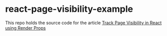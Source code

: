 # react-page-visibility-example

This repo holds the source code for the article [Track Page Visibility in React using Render Props](https://able.bio/drenther/track-page-visibility-in-react-using-render-props--78o9yw5)